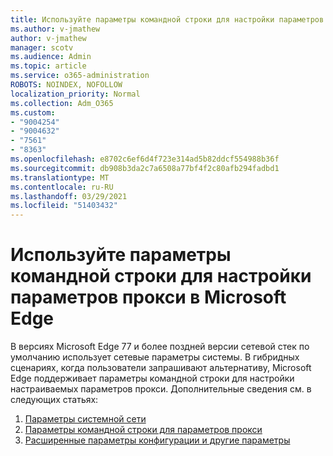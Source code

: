 ```yaml
---
title: Используйте параметры командной строки для настройки параметров прокси в Microsoft Edge
ms.author: v-jmathew
author: v-jmathew
manager: scotv
ms.audience: Admin
ms.topic: article
ms.service: o365-administration
ROBOTS: NOINDEX, NOFOLLOW
localization_priority: Normal
ms.collection: Adm_O365
ms.custom:
- "9004254"
- "9004632"
- "7561"
- "8363"
ms.openlocfilehash: e8702c6ef6d4f723e314ad5b82ddcf554988b36f
ms.sourcegitcommit: db908b3da2c7a6508a77bf4f2c80afb294fadbd1
ms.translationtype: MT
ms.contentlocale: ru-RU
ms.lasthandoff: 03/29/2021
ms.locfileid: "51403432"
---
```

# <a name="use-command-line-options-to-configure-proxy-settings-in-microsoft-edge"></a>Используйте параметры командной строки для настройки параметров прокси в Microsoft Edge

В версиях Microsoft Edge 77 и более поздней версии сетевой стек по умолчанию использует сетевые параметры системы. В гибридных сценариях, когда пользователи запрашивают альтернативу, Microsoft Edge поддерживает параметры командной строки для настройки настраиваемых параметров прокси. Дополнительные сведения см. в следующих статьях:

1. [Параметры системной сети](https://go.microsoft.com/fwlink/?linkid=2133962)
2. [Параметры командной строки для параметров прокси](https://go.microsoft.com/fwlink/?linkid=2134292)
3. [Расширенные параметры конфигурации и другие параметры](https://go.microsoft.com/fwlink/?linkid=2134293)
